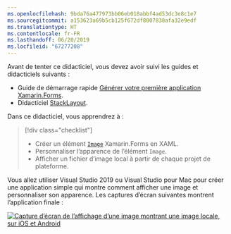 ```yaml
---
ms.openlocfilehash: 9bda76a477973bb06eb018abbf4ad53dc3e8c1e7
ms.sourcegitcommit: a153623a69b5cb125f672df8007838afa32e9edf
ms.translationtype: HT
ms.contentlocale: fr-FR
ms.lasthandoff: 06/20/2019
ms.locfileid: "67277208"
---
```

Avant de tenter ce didacticiel, vous devez avoir suivi les guides et didacticiels suivants :

- Guide de démarrage rapide [Générer votre première application Xamarin.Forms](~/get-started/first-app/index.md).
- Didacticiel [StackLayout](~/get-started/tutorials/stacklayout/index.yml).

Dans ce didacticiel, vous apprendrez à :

> [!div class="checklist"]
> - Créer un élément [`Image`](xref:Xamarin.Forms.Image) Xamarin.Forms en XAML.
> - Personnaliser l’apparence de l’élément `Image`.
> - Afficher un fichier d’image local à partir de chaque projet de plateforme.

Vous allez utiliser Visual Studio 2019 ou Visual Studio pour Mac pour créer une application simple qui montre comment afficher une image et personnaliser son apparence. Les captures d’écran suivantes montrent l’application finale :

[![Capture d’écran de l’affichage d’une image montrant une image locale, sur iOS et Android](../images/local-file.png "Affichage d’une image montrant une image locale")](../images/local-file-large.png#lightbox "Affichage d’une image montrant une image locale")
